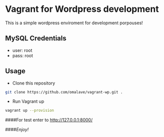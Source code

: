 Vagrant for Wordpress development
=================================

This is a simple wordpress enviroment for development porpouses!


MySQL Credentials
-----------------
- user: root
- pass: root

Usage
-----

-	Clone this repository

```bash
git clone https://github.com/omalave/vagrant-wp.git .
```

-	Run Vagrant up

```bash
vagrant up --provision
```

####For test enter to http://127.0.0.1:8000/

####*Enjoy!*
